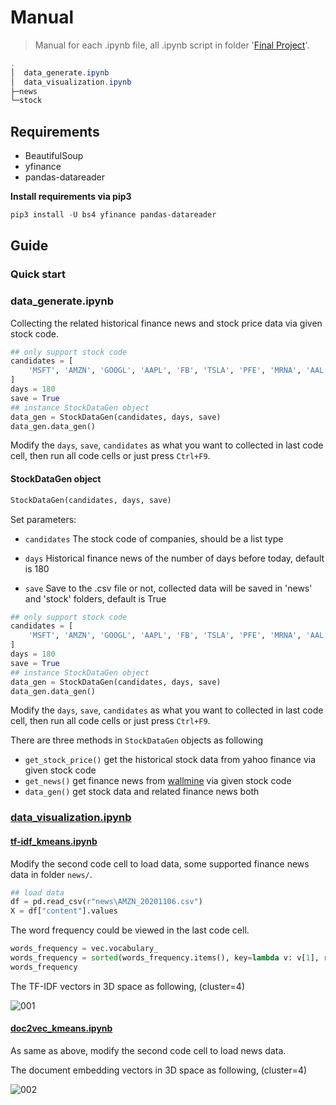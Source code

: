 # Manual

> Manual for each .ipynb file, all .ipynb script in folder '[Final Project](https://drive.google.com/drive/folders/1dUj8PMuTDCvmBDygvMs86EpHqxwBNjqE?usp=sharing)'.

```powershell
.
│  data_generate.ipynb
│  data_visualization.ipynb
├─news
└─stock
```

## Requirements

* BeautifulSoup
* yfinance
* pandas-datareader

**Install requirements via pip3**

```powershell
pip3 install -U bs4 yfinance pandas-datareader
```

## Guide

### Quick start

### data_generate.ipynb

Collecting the related historical finance news and stock price data via given stock code.

```python
## only support stock code
candidates = [
    'MSFT', 'AMZN', 'GOOGL', 'AAPL', 'FB', 'TSLA', 'PFE', 'MRNA', 'AAL', 'DAL'
]
days = 180
save = True
## instance StockDataGen object
data_gen = StockDataGen(candidates, days, save)
data_gen.data_gen()
```

Modify the `days`, `save`, `candidates` as what you want to collected in last code cell, then run all code cells or just press `Ctrl+F9`.











#### StockDataGen object

```python
StockDataGen(candidates, days, save)
```

Set parameters:

* `candidates` The stock code of companies, should be a list type

* `days` Historical finance news of the number of days before today, default is 180
* `save` Save to the .csv file or not, collected data will be saved in 'news' and 'stock' folders, default is True

```python
## only support stock code
candidates = [
    'MSFT', 'AMZN', 'GOOGL', 'AAPL', 'FB', 'TSLA', 'PFE', 'MRNA', 'AAL', 'DAL'
]
days = 180
save = True
## instance StockDataGen object
data_gen = StockDataGen(candidates, days, save)
data_gen.data_gen()
```

Modify the `days`, `save`, `candidates` as what you want to collected in last code cell, then run all code cells or just press `Ctrl+F9`.




There are three methods in `StockDataGen` objects as following

* `get_stock_price()` get the historical stock data from yahoo finance via given stock code
* `get_news()` get finance news from [wallmine](https://wallmine.com/market/us) via given stock code
* `data_gen()` get stock data and related finance news both

### [data_visualization.ipynb]()

#### [tf-idf_kmeans.ipynb](https://drive.google.com/file/d/1I6yZPe9jIKGHxGVnd6AUmMRbOYWF3QYC/view?usp=sharing)

Modify the second code cell to load data, some supported finance news data in folder `news/`. 

```python
## load data
df = pd.read_csv(r"news\AMZN_20201106.csv")
X = df["content"].values
```

The word frequency could be viewed in the last code cell.

```python
words_frequency = vec.vocabulary_
words_frequency = sorted(words_frequency.items(), key=lambda v: v[1], reverse=True)
words_frequency
```

The TF-IDF vectors in 3D space as following, (cluster=4)

![001](C:\Users\e-it\Desktop\001.png)

#### [doc2vec_kmeans.ipynb](https://drive.google.com/file/d/1wKkOj9cx8OsASUVcZqquAcz8fHHZVYhp/view?usp=sharing)

As same as above, modify the second code cell to load news data.

The document embedding vectors in 3D space as following, (cluster=4)

![002](C:\Users\e-it\Desktop\002.png)